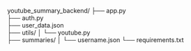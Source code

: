 youtube_summary_backend/
├── app.py                  
├── auth.py                
├── user_data.json         
├── utils/
│   └── youtube.py        
├── summaries/
│   └── username.json
└── requirements.txt
